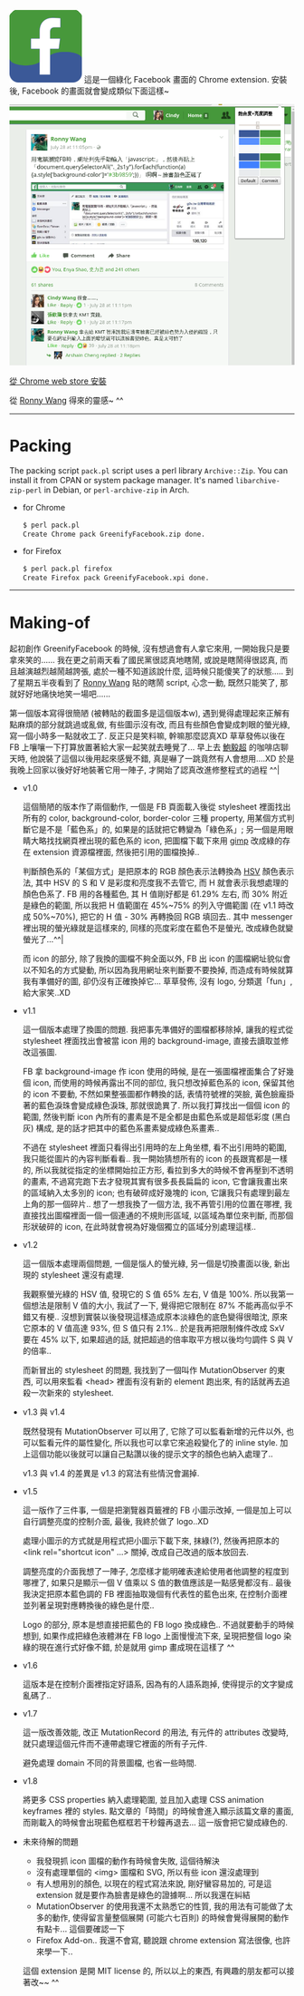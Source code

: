 ![icon](icon.png)
這是一個綠化 Facebook 畫面的 Chrome extension. 安裝後, Facebook 的畫面就會變成類似下面這樣~

![demo](demo.png)

[從 Chrome web store 安裝](https://chrome.google.com/webstore/detail/kiakheiecijiajkikjkajibfppjialoc/)

從 [Ronny Wang](https://www.facebook.com/ronny.wang.tw) 得來的靈感~ ^^

---

# Packing

The packing script `pack.pl` script uses a perl library `Archive::Zip`. You can install it from CPAN or system package manager. It's named `libarchive-zip-perl` in Debian, or `perl-archive-zip` in Arch.

  * for Chrome

    ```
    $ perl pack.pl
    Create Chrome pack GreenifyFacebook.zip done.
    ```

  * for Firefox

    ```
    $ perl pack.pl firefox
    Create Firefox pack GreenifyFacebook.xpi done.
    ```

---

# Making-of

起初創作 GreenifyFacebook 的時候, 沒有想過會有人拿它來用, 一開始我只是要拿來笑的...... 我在更之前兩天看了國民黨很認真地瞎鬧, 或說是瞎鬧得很認真, 而且越演越烈越鬧越誇張, 處於一種不知道該說什麼, 這時候只能傻笑了的狀態..... 到了星期五半夜看到了 [Ronny Wang](https://www.facebook.com/ronny.wang.tw) 貼的瞎鬧 script, 心念一動, 既然只能笑了, 那就好好地痛快地笑一場吧......

第一個版本寫得很簡陋 (被轉貼的截圖多是這個版本w), 遇到覺得處理起來正解有點麻煩的部分就跳過或亂做, 有些圖示沒有改, 而且有些顏色會變成刺眼的螢光綠, 寫一個小時多一點就收工了. 反正只是笑料嘛, 幹嘛那麼認真XD 草草發佈以後在 FB 上嚷嚷一下打算放置著給大家一起笑就去睡覺了... 早上去 [鮑毅超](https://www.facebook.com/dropdavid) 的咖啡店聊天時, 他說裝了這個以後用起來感覺不錯, 真是嚇了一跳竟然有人會想用....XD 於是我晚上回家以後好好地裝著它用一陣子, 才開始了認真改進修整程式的過程 ^^|

  * v1.0

    這個簡陋的版本作了兩個動作, 一個是 FB 頁面載入後從 stylesheet 裡面找出所有的 color, background-color, border-color 三種 property, 用某個方式判斷它是不是「藍色系」的, 如果是的話就把它轉變為「綠色系」; 另一個是用眼睛大略找找網頁裡出現的藍色系的 icon, 把圖檔下載下來用 [gimp](https://www.gimp.org/) 改成綠的存在 extension 資源檔裡面, 然後把引用的圖檔換掉..

    判斷顏色系的「某個方式」是把原本的 RGB 顏色表示法轉換為 [HSV](https://en.wikipedia.org/wiki/HSL_and_HSV) 顏色表示法, 其中 HSV 的 S 和 V 是彩度和亮度我不去管它, 而 H 就會表示我想處理的顏色色系了. FB 用的各種藍色, 其 H 值剛好都是 61.29% 左右, 而 30% 附近是綠色的範圍, 所以我把 H 值範圍在 45%~75% 的列入守備範圍 (在 v1.1 時改成 50%~70%), 把它的 H 值 - 30% 再轉換回 RGB 填回去.. 其中 messenger 裡出現的螢光綠就是這樣來的, 同樣的亮度彩度在藍色不是螢光, 改成綠色就變螢光了...^^|

    而 icon 的部分, 除了我換的圖檔不夠全面以外, FB 出 icon 的圖檔網址貌似會以不知名的方式變動, 所以因為我用網址來判斷要不要換掉, 而造成有時候就算我有準備好的圖, 卻仍沒有正確換掉它...
    草草發佈, 沒有 logo, 分類選「fun」, 給大家笑..XD

  * v1.1

    這一個版本處理了換圖的問題. 我把事先準備好的圖檔都移除掉, 讓我的程式從 stylesheet 裡面找出會被當 icon 用的 background-image, 直接去讀取並修改這張圖.

    FB 拿 background-image 作 icon 使用的時候, 是在一張圖檔裡面集合了好幾個 icon, 而使用的時候再露出不同的部位, 我只想改掉藍色系的 icon, 保留其他的 icon 不要動, 不然如果整張圖都作轉換的話, 表情符號裡的哭臉, 黃色臉龐掛著的藍色淚珠會變成綠色淚珠, 那就很詭異了. 所以我打算找出一個個 icon 的範圍, 然後判斷 icon 內所有的畫素是不是全都是由藍色系或是超低彩度 (黑白灰) 構成, 是的話才把其中的藍色系畫素變成綠色系畫素..

    不過在 stylesheet 裡面只看得出引用時的左上角坐標, 看不出引用時的範圍, 我只能從圖片的內容判斷看看.. 我一開始猜想所有的 icon 的長跟寬都是一樣的, 所以我就從指定的坐標開始拉正方形, 看拉到多大的時候不會再壓到不透明的畫素, 不過寫完跑下去才發現其實有很多長長扁扁的 icon, 它會讓我畫出來的區域納入太多別的 icon; 也有破碎成好幾塊的 icon, 它讓我只有處理到最左上角的那一個碎片.. 想了一想我換了一個方法, 我不再管引用的位置在哪裡, 我直接找出圖檔裡面一個一個連通的不規則形區域, 以區域為單位來判斷, 而那個形狀破碎的 icon, 在此時就會視為好幾個獨立的區域分別處理這樣..

  * v1.2

    這一個版本處理兩個問題, 一個是惱人的螢光綠, 另一個是切換畫面以後, 新出現的 stylesheet 還沒有處理.

    我觀察螢光綠的 HSV 值, 發現它的 S 值 65% 左右, V 值是 100%. 所以我第一個想法是限制 V 值的大小, 我試了一下, 覺得把它限制在 87% 不能再高似乎不錯又有梗.. 沒想到實裝以後發現這樣造成原本淡綠色的底色變得很暗沈, 原來它原本的 V 值高達 93%, 但 S 值只有 2.1%.. 於是我再把限制條件改成 SxV 要在 45% 以下, 如果超過的話, 就把超過的倍率取平方根以後均勻調件 S 與 V 的倍率..

    而新冒出的 stylesheet 的問題, 我找到了一個叫作 MutationObserver 的東西, 可以用來監看 &lt;head&gt; 裡面有沒有新的 element 跑出來, 有的話就再去追殺一次新來的 stylesheet.

  * v1.3 與 v1.4

    既然發現有 MutationObserver 可以用了, 它除了可以監看新增的元件以外, 也可以監看元件的屬性變化, 所以我也可以拿它來追殺變化了的 inline style. 加上這個功能以後就可以讓自己點讚以後的提示文字的顏色也納入處理了..

    v1.3 與 v1.4 的差異是 v1.3 的寫法有些情況會漏掉.

  * v1.5

    這一版作了三件事, 一個是把瀏覽器頁籤裡的 FB 小圖示改掉, 一個是加上可以自行調整亮度的控制介面, 最後, 我終於做了 logo..XD

    處理小圖示的方式就是用程式把小圖示下載下來, 抹綠(?), 然後再把原本的 &lt;link rel="shortcut icon" ...&gt; 關掉, 改成自己改過的版本放回去.

    調整亮度的介面我想了一陣子, 怎麼樣才能明確表達給使用者他調整的程度到哪裡了, 如果只是顯示一個 V 值乘以 S 值的數值應該是一點感覺都沒有.. 最後我決定把原本藍色調的 FB 裡面抽取幾個有代表性的藍色出來, 在控制介面裡並列著呈現對應轉換後的綠色是什麼..

    Logo 的部分, 原本是想直接把藍色的 FB logo 換成綠色.. 不過就要動手的時候想到, 如果作成把綠色液體淋在 FB logo 上面慢慢流下來, 呈現把整個 logo 染綠的現在進行式好像不錯, 於是就用 gimp 畫成現在這樣了 ^^

  * v1.6

    這版本是在控制介面裡指定好語系, 因為有的人語系跑掉, 使得提示的文字變成亂碼了..

  * v1.7

    這一版改善效能, 改正 MutationRecord 的用法, 有元件的 attributes 改變時, 就只處理這個元件而不連帶處理它裡面的所有子元件.

    避免處理 domain 不同的背景圖檔, 也省一些時間.

  * v1.8

    將更多 CSS properties 納入處理範圍, 並且加入處理 CSS animation keyframes 裡的 styles. 點文章的「時間」的時候會進入顯示該篇文章的畫面, 而剛載入的時候會出現藍色框框若干秒鐘再退去... 這一版會把它變成綠色的.

  * 未來待解的問題

      - 我發現抓 icon 圖檔的動作有時候會失敗, 這個待解決
      - 沒有處理單個的 &lt;img&gt; 圖檔和 SVG, 所以有些 icon 還沒處理到
      - 有人想用別的顏色, 以現在的程式寫法來說, 剛好蠻容易加的, 可是這 extension 就是要作為臉書是綠色的證據啊... 所以我還在糾結
      - MutationObserver 的使用我還不太熟悉它的性質, 我的用法有可能做了太多的動作, 使得留言量整個展開 (可能六七百則) 的時候會覺得展開的動作有點卡... 這個要確認一下
      - Firefox Add-on.. 我還不會寫, 聽說跟 chrome extension 寫法很像, 也許來學一下..

    這個 extension 是開 MIT license 的, 所以以上的東西, 有興趣的朋友都可以接著改~~ ^^
